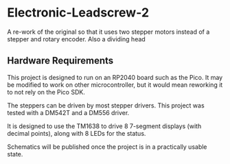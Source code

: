 # Electronic-Leadscrew-2
A re-work of the original so that it uses two stepper motors instead of a stepper and rotary encoder. Also a dividing head

## Hardware Requirements

This project is designed to run on an RP2040 board such as the Pico.
It may be modified to work on other microcontroller, but it would mean reworking it to not rely on the Pico SDK.

The steppers can be driven by most stepper drivers. This project was tested with a DM542T and a DM556 driver.

It is designed to use the TM1638 to drive 8 7-segment displays (with decimal points), along with 8 LEDs for the status.

Schematics will be published once the project is in a practically usable state.
